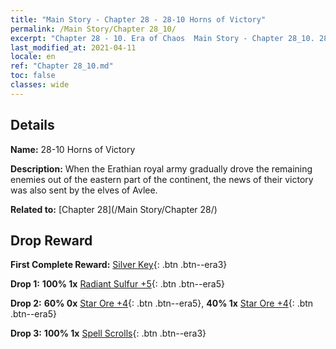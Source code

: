 ```yaml
---
title: "Main Story - Chapter 28 - 28-10 Horns of Victory"
permalink: /Main Story/Chapter 28_10/
excerpt: "Chapter 28 - 10. Era of Chaos  Main Story - Chapter 28_10. 28-10 Horns of Victory"
last_modified_at: 2021-04-11
locale: en
ref: "Chapter 28_10.md"
toc: false
classes: wide
---
```


## Details

 **Name:** 28-10 Horns of Victory

 **Description:** When the Erathian royal army gradually drove the remaining enemies out of the eastern part of the continent, the news of their victory was also sent by the elves of Avlee.

 **Related to:** [Chapter 28](/Main Story/Chapter 28/)

## Drop Reward

 **First Complete Reward:** [Silver Key](/Items/con_693/){: .btn .btn--era3}

 **Drop 1:** **100% 1x** [Radiant Sulfur +5](/Items/mat_99/){: .btn .btn--era5}

 **Drop 2:** **60% 0x** [Star Ore +4](/Items/mat_89/){: .btn .btn--era5}, **40% 1x** [Star Ore +4](/Items/mat_89/){: .btn .btn--era5}

 **Drop 3:** **100% 1x** [Spell Scrolls](/Items/con_694/){: .btn .btn--era3}

